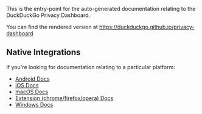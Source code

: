 This is the entry-point for the auto-generated documentation relating to the DuckDuckGo Privacy Dashboard.

You can find the rendered version at https://duckduckgo.github.io/privacy-dashboard

## Native Integrations

If you're looking for documentation relating to a particular platform:

-   [Android Docs](shared/js/browser/android-communication.js)
-   [iOS Docs](shared/js/browser/ios-communication.js)
-   [macOS Docs](shared/js/browser/macos-communication.js)
-   [Extension (chrome/firefox/opera) Docs](shared/js/browser/browser-communication.js)
-   [Windows Docs](shared/js/browser/windows-communication.js)

